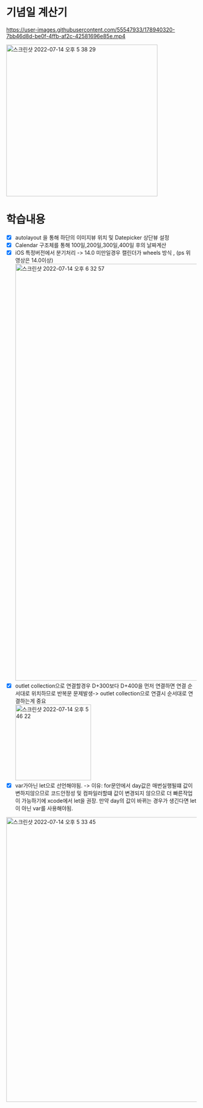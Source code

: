 # 기념일 계산기 



https://user-images.githubusercontent.com/55547933/178940320-7bb46d8d-be0f-4ffb-af2c-42581696e85e.mp4



<img width="400" alt="스크린샷 2022-07-14 오후 5 38 29" src="https://user-images.githubusercontent.com/55547933/178940344-4b5d0bb8-ecbd-42f3-aab5-3a740db371d1.png">


# 학습내용
- [x] autolayout 을 통해 하단의 이미지뷰 위치 및 Datepicker 상단뷰 설정<br>
- [x] Calendar 구조체를 통해 100일,200일,300일,400일 후의 날짜계산 <br>
- [x] iOS 특정버전에서 분기처리 -> 14.0 미만일경우 캘린더가 wheels 방식 , (ps 위 영상은 14.0이상)
<img width="1099" alt="스크린샷 2022-07-14 오후 6 32 57" src="https://user-images.githubusercontent.com/55547933/178951771-626825d5-e4f6-464b-8a1c-76cdc7182571.png"><br>
- [x] outlet collection으로 연결할경우 D+300보다 D+400을 먼저 연결하면 연결 순서대로 위치하므로 반복문 문제발생-> outlet collection으로 연결시 순서대로 연결하는게 중요<br>
<img width="200" alt="스크린샷 2022-07-14 오후 5 46 22" src="https://user-images.githubusercontent.com/55547933/178942081-7e6e409d-b50b-4755-82d2-4df055ea97ed.png"><br>
- [x] var가아닌 let으로 선언해야됨. -> 이유: for문안에서 day값은 매번실행될떄 값이 변하지않으므로 코드안정성 및 컴파일러할떄 값이 변경되지 않으므로 더 빠른작업이 가능하기에 xcode에서 let을 권장. 만약 day의 값이 바뀌는 경우가 생긴다면 let이 아닌 var를 사용해야됨.<br>
<img width="751" alt="스크린샷 2022-07-14 오후 5 33 45" src="https://user-images.githubusercontent.com/55547933/178941497-7696c583-1bfe-499f-b1ce-f58771f033c6.png">
